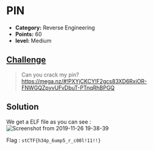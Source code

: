
# PIN

* **Category:** Reverse Engineering
* **Points:** 60
* **level:** Medium


## [Challenge](https://ctflearn.com/challenge/379)

> Can you crack my pin?  
>https://mega.nz/#!PXYjCKCY!F2gcs83XD6RxjOR-FNWGQZpyvUFvDbuT-PTnqRhBPGQ




## Solution
We get a ELF file as you can see :   
![Screenshot from 2019-11-26 19-38-39](https://user-images.githubusercontent.com/57364083/69648357-d3dd4a80-1073-11ea-851a-ab0c2e04786f.png)


Flag : ```stCTF{h34p_6ump5_r_c00l!11!!}```

